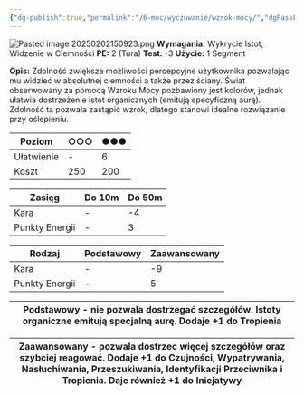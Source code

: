 ```yaml
---
{"dg-publish":true,"permalink":"/6-moc/wyczuwanie/wzrok-mocy/","dgPassFrontmatter":true}
---
```


![Pasted image 20250202150923.png](/img/user/6%20Obrazy/Pasted%20image%2020250202150923.png)
**Wymagania:** Wykrycie Istot, Widzenie w Ciemności
**PE:** 2 (Tura)
**Test:** -3
**Użycie:** 1 Segment

**Opis:** Zdolność zwiększa możliwości percepcyjne użytkownika pozwalając mu widzieć w absolutnej ciemności a także przez ściany. Świat obserwowany za pomocą Wzroku Mocy pozbawiony jest kolorów, jednak ułatwia dostrzeżenie istot organicznych (emitują specyficzną aurę). Zdolność ta pozwala zastąpić wzrok, dlatego stanowi idealne rozwiązanie przy oślepieniu.

| Poziom     | ○○○ | ●●● |
| ---------- | --- | --- |
| Ułatwienie | -   | 6   |
| Koszt      | 250 | 200 |

| Zasięg         | Do 10m | Do 50m |
| -------------- | ------ | ------ |
| Kara           | -      | -4     |
| Punkty Energii | -      | 3      |

| Rodzaj         | Podstawowy | Zaawansowany |
| -------------- | ---------- | ------------ |
| Kara           | -          | -9           |
| Punkty Energii | -          | 5            |

| Podstawowy - nie pozwala dostrzegać szczegółów. Istoty organiczne emitują specjalną aurę. Dodaje +1 do Tropienia |
| ---------------------------------------------------------------------------------------------------------------- |

| Zaawansowany - pozwala dostrzec więcej szczegółów oraz szybciej reagować. Dodaje +1 do Czujności, Wypatrywania, Nasłuchiwania, Przeszukiwania, Identyfikacji Przeciwnika i Tropienia. Daje również +1 do Inicjatywy |
| ------------------------------------------------------------------------------------------------------------------------------------------------------------------------------------------------------------------- |
